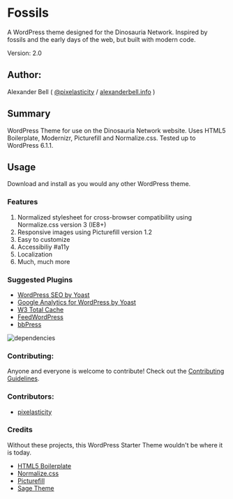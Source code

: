 # Fossils

A WordPress theme designed for the Dinosauria Network. Inspired by fossils and the early days of the web, but built with modern code.

Version: 2.0

## Author:

Alexander Bell ( [@pixelasticity](http://twitter.com/pixelasticity) / [alexanderbell.info](https://alexanderbell.info) )

## Summary

WordPress Theme for use on the Dinosauria Network website. Uses HTML5 Boilerplate, Modernizr, Picturefill and Normalize.css. Tested up to WordPress 6.1.1.

## Usage

Download and install as you would any other WordPress theme.

### Features

1. Normalized stylesheet for cross-browser compatibility using Normalize.css version 3 (IE8+)
2. Responsive images using Picturefill version 1.2
3. Easy to customize 
4. Accessibiliy #a11y
5. Localization
6. Much, much more

### Suggested Plugins

* [WordPress SEO by Yoast](http://wordpress.org/extend/plugins/wordpress-seo/)
* [Google Analytics for WordPress by Yoast](http://wordpress.org/extend/plugins/google-analytics-for-wordpress/)
* [W3 Total Cache](http://wordpress.org/extend/plugins/w3-total-cache/)
* [FeedWordPress](https://wordpress.org/plugins/feedwordpress/)
* [bbPress](https://wordpress.org/plugins/bbpress/)

![dependencies](https://david-dm.org/mattbanks/WordPress-Starter-Theme.png)

### Contributing:

Anyone and everyone is welcome to contribute! Check out the [Contributing Guidelines](CONTRIBUTING.md).

### Contributors:

- [pixelasticity](https://github.com/pixelasticity)

### Credits

Without these projects, this WordPress Starter Theme wouldn't be where it is today.

* [HTML5 Boilerplate](http://html5boilerplate.com)
* [Normalize.css](http://necolas.github.com/normalize.css)
* [Picturefill](https://github.com/scottjehl/picturefill/blob/1.2)
* [Sage Theme](https://github.com/roots/sage/)
